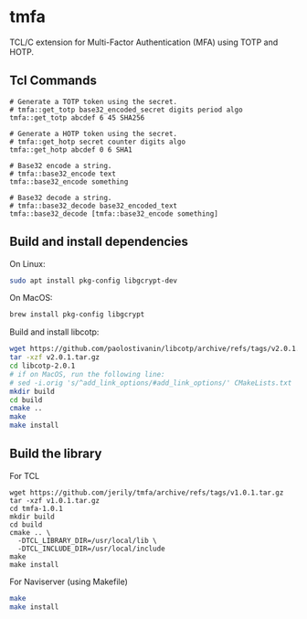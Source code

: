 # tmfa

TCL/C extension for Multi-Factor Authentication (MFA) using TOTP and HOTP.

## Tcl Commands
```
# Generate a TOTP token using the secret.
# tmfa::get_totp base32_encoded_secret digits period algo 
tmfa::get_totp abcdef 6 45 SHA256

# Generate a HOTP token using the secret.
# tmfa::get_hotp secret counter digits algo
tmfa::get_hotp abcdef 0 6 SHA1

# Base32 encode a string.
# tmfa::base32_encode text
tmfa::base32_encode something

# Base32 decode a string.
# tmfa::base32_decode base32_encoded_text
tmfa::base32_decode [tmfa::base32_encode something]
```

## Build and install dependencies

On Linux:
```bash
sudo apt install pkg-config libgcrypt-dev
```

On MacOS:
```bash
brew install pkg-config libgcrypt
```

Build and install libcotp:
```bash
wget https://github.com/paolostivanin/libcotp/archive/refs/tags/v2.0.1.tar.gz
tar -xzf v2.0.1.tar.gz
cd libcotp-2.0.1
# if on MacOS, run the following line:
# sed -i.orig 's/^add_link_options/#add_link_options/' CMakeLists.txt
mkdir build
cd build
cmake ..
make
make install
```

## Build the library
For TCL
```
wget https://github.com/jerily/tmfa/archive/refs/tags/v1.0.1.tar.gz
tar -xzf v1.0.1.tar.gz
cd tmfa-1.0.1
mkdir build
cd build
cmake .. \
  -DTCL_LIBRARY_DIR=/usr/local/lib \
  -DTCL_INCLUDE_DIR=/usr/local/include
make
make install
```

For Naviserver (using Makefile)
```bash
make
make install
```
